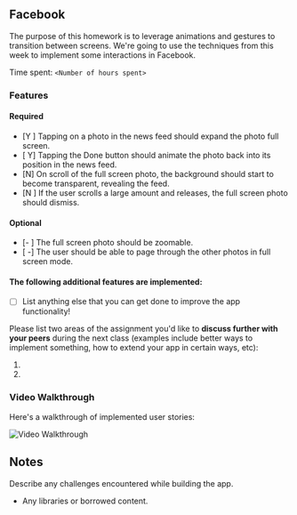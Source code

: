 ## Facebook

The purpose of this homework is to leverage animations and gestures to transition between screens. We're going to use the techniques from this week to implement some interactions in Facebook.

Time spent: `<Number of hours spent>`

### Features

#### Required

- [Y ] Tapping on a photo in the news feed should expand the photo full screen.
- [ Y] Tapping the Done button should animate the photo back into its position in the news feed.
- [N] On scroll of the full screen photo, the background should start to become transparent, revealing the feed.
- [N ] If the user scrolls a large amount and releases, the full screen photo should dismiss.

#### Optional

- [- ] The full screen photo should be zoomable.
- [ -] The user should be able to page through the other photos in full screen mode.

#### The following **additional** features are implemented:

- [ ] List anything else that you can get done to improve the app functionality!

Please list two areas of the assignment you'd like to **discuss further with your peers** during the next class (examples include better ways to implement something, how to extend your app in certain ways, etc):

1. 
2. 

### Video Walkthrough 

Here's a walkthrough of implemented user stories:

<img src='http://imgur.com/a/F0BMd' title='Video Walkthrough' width='' alt='Video Walkthrough' />


## Notes

Describe any challenges encountered while building the app.

* Any libraries or borrowed content.
